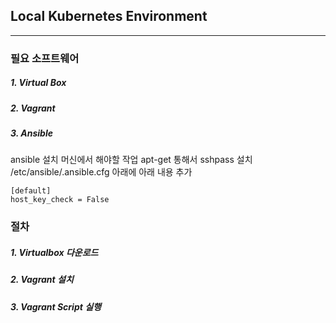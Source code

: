 ## Local Kubernetes Environment

---

### 필요 소프트웨어

#####  1. Virtual Box

#####  2. Vagrant

#####  3. Ansible
ansible 설치 머신에서 해야할 작업
apt-get 통해서 sshpass 설치
/etc/ansible/.ansible.cfg 아래에 아래 내용 추가

```
[default]
host_key_check = False
```


### 절차

 ##### 1. Virtualbox 다운로드

##### 2. Vagrant 설치

##### 3. Vagrant Script 실행





##### 







